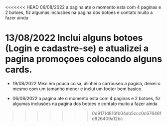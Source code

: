 <<<<<<< HEAD
06/08/2022 a pagina ate o momento esta com 4 paginas e 2 botoes, fiz algumas inclusões na pagina dos botoes e contato
muito a fazer ainda

13/08/2022 
Inclui alguns botoes (Login e cadastre-se) e atualizei a pagina promoçoes colocando alguns cards. 
=======
- 19/08/2022 Mexi em pouca coisa, alinhei o carrouseu a pagina, deixei o mesmo com um tamanho menor e inclui um footer bem basico.

- 06/08/2022 a pagina ate o momento esta com 4 paginas e 2 botoes, fiz algumas inclusões na pagina dos botoes e contato
muito a fazer ainda
>>>>>>> 0d9171d816fb04ab5ccc0c67646fe826409a12bc
